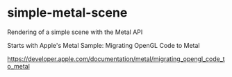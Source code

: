 # simple-metal-scene
Rendering of a simple scene with the Metal API

Starts with Apple's Metal Sample: Migrating OpenGL Code to Metal

https://developer.apple.com/documentation/metal/migrating_opengl_code_to_metal
